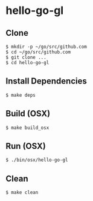 # hello-go-gl

## Clone
```
$ mkdir -p ~/go/src/github.com
$ cd ~/go/src/github.com
$ git clone ...
$ cd hello-go-gl
```

## Install Dependencies
```
$ make deps
```

## Build (OSX)
```
$ make build_osx
```

## Run (OSX)
```
$ ./bin/osx/hello-go-gl
```

## Clean
```
$ make clean
```
